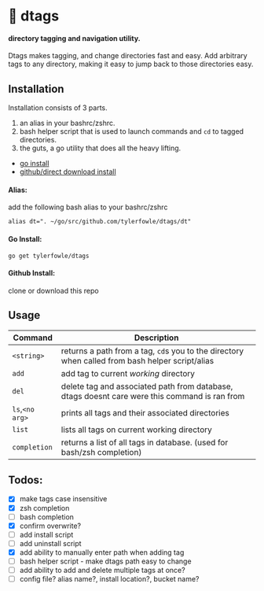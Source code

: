 # :bookmark: dtags
#### directory tagging and navigation utility.

Dtags makes tagging, and change directories fast and easy. Add arbitrary tags
to any directory, making it easy to jump back to those directories easy.

## Installation

Installation consists of 3 parts.
1. an alias in your bashrc/zshrc.
2. bash helper script that is used to launch commands and `cd` to tagged directories.
3. the guts, a go utility that does all the heavy lifting.

- [go install](#go-install)
- [github/direct download install](#github-install)

#### Alias:
add the following bash alias to your bashrc/zshrc
```
alias dt=". ~/go/src/github.com/tylerfowle/dtags/dt"
```

#### Go Install:
```
go get tylerfowle/dtags
```

#### Github Install:
clone or download this repo




## Usage
Command | Description
---     | ---
`<string>`         | returns a path from a tag, `cd`s you to the directory when called from bash helper script/alias
`add`              | add tag to current _working_ directory
`del`              | delete tag and associated path from database, dtags doesnt care were this command is ran from
`ls`,`<no arg>`    | prints all tags and their associated directories
`list`             | lists all tags on current working directory
`completion`       | returns a list of all tags in database.  (used for bash/zsh completion)


## Todos:
- [x] make tags case insensitive
- [x] zsh completion
- [ ] bash completion
- [x] confirm overwrite?
- [ ] add install script
- [ ] add uninstall script
- [x] add ability to manually enter path when adding tag
- [ ] bash helper script - make dtags path easy to change
- [ ] add ability to add and delete multiple tags at once?
- [ ] config file? alias name?, install location?, bucket name?
